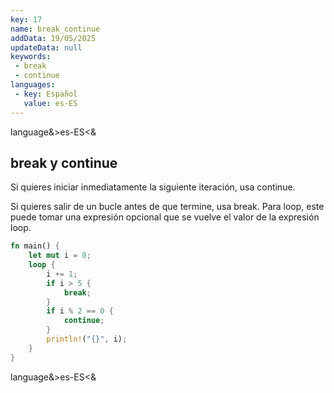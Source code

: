 ```yaml
---
key: 17
name: break_continue
addData: 19/05/2025
updateData: null
keywords: 
 - break
 - continue
languages:
 - key: Español
   value: es-ES
---
```

language&>es-ES<&
## break y continue
Si quieres iniciar inmediatamente la siguiente iteración, usa continue.

Si quieres salir de un bucle antes de que termine, usa break. Para loop, este puede tomar una expresión opcional que se vuelve el valor de la expresión loop.

```rust
fn main() {
    let mut i = 0;
    loop {
        i += 1;
        if i > 5 {
            break;
        }
        if i % 2 == 0 {
            continue;
        }
        println!("{}", i);
    }
}
```
language&>es-ES<&
